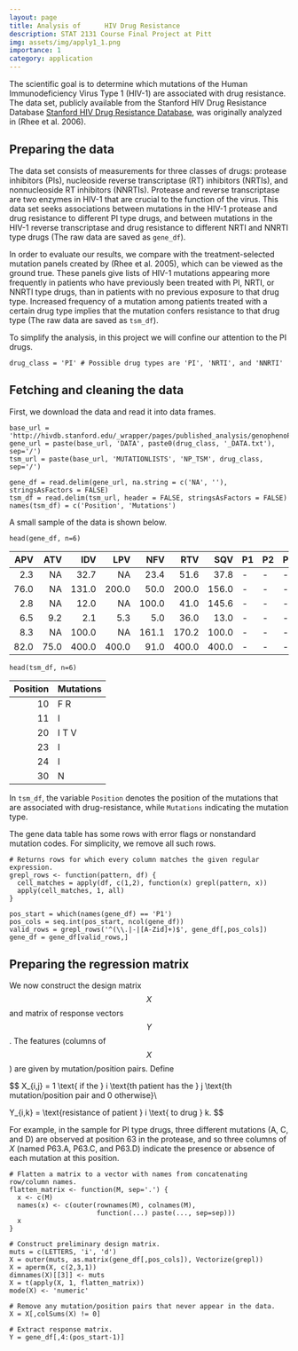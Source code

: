 ```yaml
---
layout: page
title: Analysis of      HIV Drug Resistance 
description: STAT 2131 Course Final Project at Pitt
img: assets/img/apply1_1.png
importance: 1
category: application
---
```


The scientific goal is to determine which mutations of the Human Immunodeficiency Virus Type 1 (HIV-1) are associated with drug resistance. The data set, publicly available from the Stanford HIV Drug Resistance Database [Stanford HIV Drug Resistance Database](http://hivdb.stanford.edu/pages/published_analysis/genophenoPNAS2006/), was originally analyzed in (Rhee et al. 2006).

## Preparing the data

The data set consists of measurements for three classes of drugs: protease inhibitors (PIs), nucleoside reverse transcriptase (RT) inhibitors (NRTIs), and nonnucleoside RT inhibitors (NNRTIs). Protease and reverse transcriptase are two enzymes in HIV-1 that are crucial to the function of the virus. This data set seeks associations between mutations in the HIV-1 protease and drug resistance to different PI type drugs, and between mutations in the HIV-1 reverse transcriptase and drug resistance to different NRTI and NNRTI type drugs (The raw data are saved as `gene_df`).

In order to evaluate our results, we compare with the treatment-selected mutation panels created by (Rhee et al. 2005), which can be viewed as the ground true. These panels give lists of HIV-1 mutations appearing more frequently in patients who have previously been treated with PI, NRTI, or NNRTI type drugs, than in patients with no previous exposure to that drug type. Increased frequency of a mutation among patients treated with a certain drug type implies that the mutation confers resistance to that drug type (The raw data are saved as `tsm_df`).

To simplify the analysis, in this project we will confine our attention to the PI drugs.

```{r}
drug_class = 'PI' # Possible drug types are 'PI', 'NRTI', and 'NNRTI'
```

## Fetching and cleaning the data

First, we download the data and read it into data frames.

```{r}
base_url = 'http://hivdb.stanford.edu/_wrapper/pages/published_analysis/genophenoPNAS2006'
gene_url = paste(base_url, 'DATA', paste0(drug_class, '_DATA.txt'), sep='/')
tsm_url = paste(base_url, 'MUTATIONLISTS', 'NP_TSM', drug_class, sep='/')

gene_df = read.delim(gene_url, na.string = c('NA', ''), stringsAsFactors = FALSE)
tsm_df = read.delim(tsm_url, header = FALSE, stringsAsFactors = FALSE)
names(tsm_df) = c('Position', 'Mutations')
```

A small sample of the data is shown below.

```{r}
head(gene_df, n=6)
```

<table>
<thead>
<tr class="header">
<th align="right">APV</th>
<th align="right">ATV</th>
<th align="right">IDV</th>
<th align="right">LPV</th>
<th align="right">NFV</th>
<th align="right">RTV</th>
<th align="right">SQV</th>
<th align="left">P1</th>
<th align="left">P2</th>
<th align="left">P3</th>
<th align="left">P4</th>
<th align="left">P5</th>
<th align="left">P6</th>
<th align="left">P7</th>
<th align="left">P8</th>
<th align="left">P9</th>
<th align="left">P10</th>
</tr>
</thead>
<tbody>
<tr class="odd">
<td align="right">2.3</td>
<td align="right">NA</td>
<td align="right">32.7</td>
<td align="right">NA</td>
<td align="right">23.4</td>
<td align="right">51.6</td>
<td align="right">37.8</td>
<td align="left">-</td>
<td align="left">-</td>
<td align="left">-</td>
<td align="left">-</td>
<td align="left">-</td>
<td align="left">-</td>
<td align="left">-</td>
<td align="left">-</td>
<td align="left">-</td>
<td align="left">I</td>
</tr>
<tr class="even">
<td align="right">76.0</td>
<td align="right">NA</td>
<td align="right">131.0</td>
<td align="right">200.0</td>
<td align="right">50.0</td>
<td align="right">200.0</td>
<td align="right">156.0</td>
<td align="left">-</td>
<td align="left">-</td>
<td align="left">-</td>
<td align="left">-</td>
<td align="left">-</td>
<td align="left">-</td>
<td align="left">-</td>
<td align="left">-</td>
<td align="left">-</td>
<td align="left">F</td>
</tr>
<tr class="odd">
<td align="right">2.8</td>
<td align="right">NA</td>
<td align="right">12.0</td>
<td align="right">NA</td>
<td align="right">100.0</td>
<td align="right">41.0</td>
<td align="right">145.6</td>
<td align="left">-</td>
<td align="left">-</td>
<td align="left">-</td>
<td align="left">-</td>
<td align="left">-</td>
<td align="left">-</td>
<td align="left">-</td>
<td align="left">-</td>
<td align="left">-</td>
<td align="left">-</td>
</tr>
<tr class="even">
<td align="right">6.5</td>
<td align="right">9.2</td>
<td align="right">2.1</td>
<td align="right">5.3</td>
<td align="right">5.0</td>
<td align="right">36.0</td>
<td align="right">13.0</td>
<td align="left">-</td>
<td align="left">-</td>
<td align="left">-</td>
<td align="left">-</td>
<td align="left">-</td>
<td align="left">-</td>
<td align="left">-</td>
<td align="left">-</td>
<td align="left">-</td>
<td align="left">I</td>
</tr>
<tr class="odd">
<td align="right">8.3</td>
<td align="right">NA</td>
<td align="right">100.0</td>
<td align="right">NA</td>
<td align="right">161.1</td>
<td align="right">170.2</td>
<td align="right">100.0</td>
<td align="left">-</td>
<td align="left">-</td>
<td align="left">-</td>
<td align="left">-</td>
<td align="left">-</td>
<td align="left">-</td>
<td align="left">-</td>
<td align="left">-</td>
<td align="left">-</td>
<td align="left">I</td>
</tr>
<tr class="even">
<td align="right">82.0</td>
<td align="right">75.0</td>
<td align="right">400.0</td>
<td align="right">400.0</td>
<td align="right">91.0</td>
<td align="right">400.0</td>
<td align="right">400.0</td>
<td align="left">-</td>
<td align="left">-</td>
<td align="left">-</td>
<td align="left">-</td>
<td align="left">-</td>
<td align="left">-</td>
<td align="left">-</td>
<td align="left">-</td>
<td align="left">-</td>
<td align="left">I</td>
</tr>
</tbody>
</table>

```{r}
head(tsm_df, n=6)
```

<table>
<thead>
<tr class="header">
<th align="right">Position</th>
<th align="left">Mutations</th>
</tr>
</thead>
<tbody>
<tr class="odd">
<td align="right">10</td>
<td align="left">F R</td>
</tr>
<tr class="even">
<td align="right">11</td>
<td align="left">I</td>
</tr>
<tr class="odd">
<td align="right">20</td>
<td align="left">I T V</td>
</tr>
<tr class="even">
<td align="right">23</td>
<td align="left">I</td>
</tr>
<tr class="odd">
<td align="right">24</td>
<td align="left">I</td>
</tr>
<tr class="even">
<td align="right">30</td>
<td align="left">N</td>
</tr>
</tbody>
</table>

In `tsm_df`, the variable `Position` denotes the position of the mutations that are associated with drug-resistance, while `Mutations` indicating the mutation type.

The gene data table has some rows with error flags or nonstandard mutation codes. For simplicity, we remove all such rows.

```{r}
# Returns rows for which every column matches the given regular expression.
grepl_rows <- function(pattern, df) {
  cell_matches = apply(df, c(1,2), function(x) grepl(pattern, x))
  apply(cell_matches, 1, all)
}

pos_start = which(names(gene_df) == 'P1')
pos_cols = seq.int(pos_start, ncol(gene_df))
valid_rows = grepl_rows('^(\\.|-|[A-Zid]+)$', gene_df[,pos_cols])
gene_df = gene_df[valid_rows,]
```

## Preparing the regression matrix

We now construct the design matrix $$ X $$ and matrix of response vectors $$ Y $$. The features (columns of $$ X $$) are given by mutation/position pairs. Define

$$
 X_{i,j} = 1 \text{ if the } i \text{th patient has the } j \text{th mutation/position pair and 0 otherwise}\\
 
 Y_{i,k} = \text{resistance of patient } i \text{ to drug } k. 
$$

For example, in the sample for PI type drugs, three different mutations (A, C, and D) are observed at position 63 in the protease, and so three columns of $X$ (named P63.A, P63.C, and P63.D) indicate the presence or absence of each mutation at this position.

```{r}
# Flatten a matrix to a vector with names from concatenating row/column names.
flatten_matrix <- function(M, sep='.') {
  x <- c(M)
  names(x) <- c(outer(rownames(M), colnames(M),
                      function(...) paste(..., sep=sep)))
  x
}

# Construct preliminary design matrix.
muts = c(LETTERS, 'i', 'd')
X = outer(muts, as.matrix(gene_df[,pos_cols]), Vectorize(grepl))
X = aperm(X, c(2,3,1))
dimnames(X)[[3]] <- muts
X = t(apply(X, 1, flatten_matrix))
mode(X) <- 'numeric'

# Remove any mutation/position pairs that never appear in the data.
X = X[,colSums(X) != 0]

# Extract response matrix.
Y = gene_df[,4:(pos_start-1)]
```